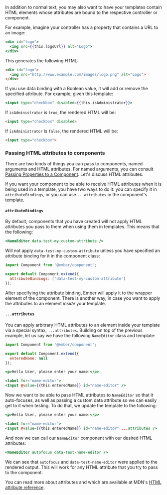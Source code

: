 In addition to normal text,
you may also want to have your templates contain HTML elements whose attributes are bound to the respective controller or component.

For example, imagine your controller has a property that contains a URL to an image:

```handlebars
<div id="logo">
  <img src={{this.logoUrl}} alt="Logo">
</div>
```

This generates the following HTML:

```html
<div id="logo">
  <img src="http://www.example.com/images/logo.png" alt="Logo">
</div>
```

If you use data binding with a Boolean value, it will add or remove the specified attribute.
For example, given this template:

```handlebars
<input type="checkbox" disabled={{this.isAdministrator}}>
```

If `isAdministrator` is `true`, the rendered HTML will be:

```html
<input type="checkbox" disabled>
```

If `isAdministrator` is `false`, the rendered HTML will be:

```html
<input type="checkbox">
```

### Passing HTML attributes to components

There are two kinds of things you can pass to components, named arguments and HTML attributes.
For named arguments, you can consult [Passing Properties to a Component](../../components/passing-properties-to-a-component/).
Let's discuss HTML attributes.

If you want your component to be able to receive HTML attributes when it is being used in a template,
you have two ways to do it: you can specify it in `attributeBindings`,
or you can use `...attributes` in the component's template.

#### `attributeBindings`

By default, components that you have created will not apply HTML attributes you pass to them when using them in templates.
This means that the following:

```handlebars {data-filename="app/templates/application.hbs"}
<NameEditor data-test-my-custom-attribute />
```

Will not apply `data-test-my-custom-attribute` unless you have specified an attribute binding for it in the component class:

```javascript {data-filename="app/components/name-editor.js"}
import Component from '@ember/component';

export default Component.extend({
  attributeBindings: ['data-test-my-custom-attribute']
});
```

After specifying the attribute binding, Ember will apply it to the wrapper element of the component.
There is another way, in case you want to apply the attributes to an element _inside_ your template.

#### `...attributes`

You can apply arbitrary HTML attributes to an element inside your template via a special syntax, `...attributes`.
Building on top of the previous example, let us say we have the following `NameEditor` class and template:

```javascript {data-filename="app/components/name-editor.js"}
import Component from '@ember/component';

export default Component.extend({
  enteredName: null
});
```

```handlebars {data-filename="app/components/templates/name-editor.hbs"}
<p>Hello User, please enter your name:</p>

<label for="name-editor">
<Input @value={{this.enteredName}} id="name-editor" />
```

Now we want to be able to pass HTML attributes to `NameEditor` so that it auto-focuses,
as well as passing a custom data attribute so we can easily get to it when testing.
To do that, we update the template to the following:

```handlebars {data-filename="app/components/templates/name-editor.hbs"}
<p>Hello User, please enter your name:</p>

<label for="name-editor">
<Input @value={{this.enteredName}} id="name-editor" ...attributes />
```

And now we can call our `NameEditor` component with our desired HTML attributes:

```handlebars {data-filename="app/templates/application.hbs"}
<NameEditor autofocus data-test-name-editor />
```

We can see that `autofocus` and `data-test-name-editor` were applied to the rendered output.
This will work for any HTML attribute that you try to pass to the component.

You can read more about attributes and which are available at MDN's [HTML attribute reference](https://developer.mozilla.org/en-US/docs/Web/HTML/Attributes).
